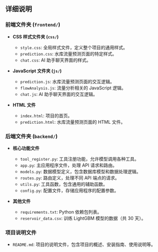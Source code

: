 
## 详细说明

### 前端文件夹 (`frontend/`)
- **CSS 样式文件夹 (`css/`)**
  - `style.css`: 全局样式文件，定义整个项目的通用样式。
  - `prediction.css`: 水库流量预测页面的特定样式。
  - `chat.css`: AI 助手聊天界面的样式。

- **JavaScript 文件夹 (`js/`)**
  - `prediction.js`: 水库流量预测页面的交互逻辑。
  - `flowAnalysis.js`: 流量分析相关的 JavaScript 逻辑。
  - `chat.js`: AI 助手聊天界面的交互逻辑。

- **HTML 文件**
  - `index.html`: 项目的首页。
  - `prediction.html`: 水库流量预测页面的 HTML 文件。

### 后端文件夹 (`backend/`)
- **核心功能文件**
  - `tool_register.py`: 工具注册功能，允许模型调用各种工具。
  - `app.py`: 主应用程序文件，处理 API 请求和路由。
  - `models.py`: 数据模型定义，包含数据库模型和数据处理逻辑。
  - `routes.py`: 路由定义，处理不同 API 端点的请求。
  - `utils.py`: 工具函数，包含通用的辅助函数。
  - `config.py`: 配置文件，存储应用程序的配置参数。

- **其他文件**
  - `requirements.txt`: Python 依赖包列表。
  - `reservoir_data.csv`: 训练 LightGBM 模型的数据（共 30 天）。

### 项目说明文件
- `README.md`: 项目的说明文件，包含项目的概述、安装指南、使用说明等。
